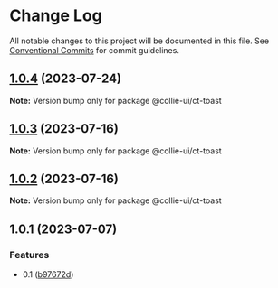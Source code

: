 # Change Log

All notable changes to this project will be documented in this file. See [Conventional Commits](https://conventionalcommits.org) for commit guidelines.

## [1.0.4](https://github.com/border-collie-js/border-collie-ui/compare/@collie-ui/ct-toast@1.0.3...@collie-ui/ct-toast@1.0.4) (2023-07-24)

**Note:** Version bump only for package @collie-ui/ct-toast

## [1.0.3](https://github.com/border-collie-js/border-collie-ui/compare/@collie-ui/ct-toast@1.0.2...@collie-ui/ct-toast@1.0.3) (2023-07-16)

**Note:** Version bump only for package @collie-ui/ct-toast

## [1.0.2](https://github.com/border-collie-js/border-collie-ui/compare/@collie-ui/ct-toast@1.0.1...@collie-ui/ct-toast@1.0.2) (2023-07-16)

**Note:** Version bump only for package @collie-ui/ct-toast

## 1.0.1 (2023-07-07)

### Features

- 0.1 ([b97672d](https://github.com/border-collie-js/border-collie-ui/commit/b97672d7355db24fc8564651cbabeaa4114f3f04))
